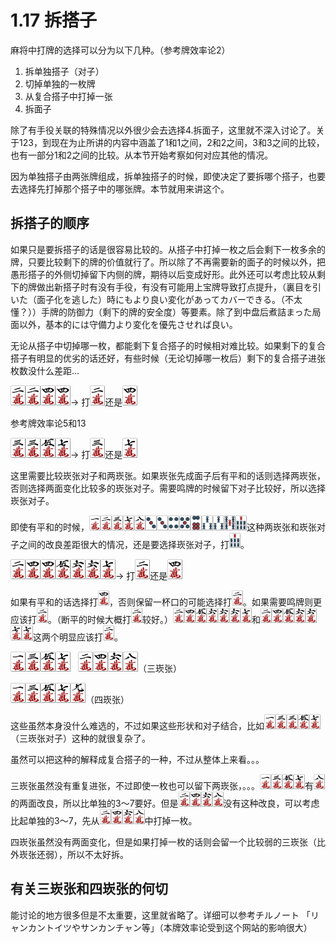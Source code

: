 # 1.17 拆搭子
麻将中打牌的选择可以分为以下几种。（参考牌效率论2）

1. 拆单独搭子（对子）
2. 切掉单独的一枚牌
3. 从复合搭子中打掉一张
4. 拆面子

除了有手役关联的特殊情况以外很少会去选择4.拆面子，这里就不深入讨论了。关于123，到现在为止所讲的内容中涵盖了1和1之间，2和2之间，3和3之间的比较，也有一部分1和2之间的比较。从本节开始考察如何对应其他的情况。

因为单独搭子由两张牌组成，拆单独搭子的时候，即使决定了要拆哪个搭子，也要去选择先打掉那个搭子中的哪张牌。本节就用来讲这个。

## 拆搭子的顺序

如果只是要拆搭子的话是很容易比较的。从搭子中打掉一枚之后会剩下一枚多余的牌，只要比较剩下的牌的价值就行了。所以除了不再需要新的面子的时候以外，把愚形搭子的外侧切掉留下内侧的牌，期待以后变成好形。此外还可以考虑比较从剩下的牌做出新搭子时有没有手役，有没有可能用上宝牌导致打点提升，（裏目を引いた（面子化を逃した）時にもより良い変化があってカバーできる。（不太懂？））手牌的防御力（剩下的牌的安全度）等要素。除了到中盘后煮詰まった局面以外，基本的には守備力より変化を優先させれば良い。

无论从搭子中切掉哪一枚，都能剩下复合搭子的时候相对难比较。如果剩下的复合搭子有明显的优劣的话还好，有些时候（无论切掉哪一枚后）剩下的复合搭子进张枚数没什么差距...

<img src='https://raw.githubusercontent.com/matsumatsu233/mtc/master/sources/mj-tactics/2m.gif' alt='2m' height='32px'><img src='https://raw.githubusercontent.com/matsumatsu233/mtc/master/sources/mj-tactics/2m.gif' alt='2m' height='32px'><img src='https://raw.githubusercontent.com/matsumatsu233/mtc/master/sources/mj-tactics/4m.gif' alt='4m' height='32px'><img src='https://raw.githubusercontent.com/matsumatsu233/mtc/master/sources/mj-tactics/4m.gif' alt='4m' height='32px'>→ 打<img src='https://raw.githubusercontent.com/matsumatsu233/mtc/master/sources/mj-tactics/2m.gif' alt='2m' height='32px'>还是<img src='https://raw.githubusercontent.com/matsumatsu233/mtc/master/sources/mj-tactics/4m.gif' alt='4m' height='32px'>

参考牌效率论5和13

<img src='https://raw.githubusercontent.com/matsumatsu233/mtc/master/sources/mj-tactics/3m.gif' alt='3m' height='32px'><img src='https://raw.githubusercontent.com/matsumatsu233/mtc/master/sources/mj-tactics/3m.gif' alt='3m' height='32px'><img src='https://raw.githubusercontent.com/matsumatsu233/mtc/master/sources/mj-tactics/5m.gif' alt='5m' height='32px'><img src='https://raw.githubusercontent.com/matsumatsu233/mtc/master/sources/mj-tactics/7m.gif' alt='7m' height='32px'>→ 打<img src='https://raw.githubusercontent.com/matsumatsu233/mtc/master/sources/mj-tactics/3m.gif' alt='3m' height='32px'>还是<img src='https://raw.githubusercontent.com/matsumatsu233/mtc/master/sources/mj-tactics/7m.gif' alt='7m' height='32px'>


这里需要比较崁张对子和两崁张。如果崁张先成面子后有平和的话则选择两崁张，否则选择两面变化比较多的崁张对子。需要鸣牌的时候留下对子比较好，所以选择崁张对子。

即使有平和的时候，<img src='https://raw.githubusercontent.com/matsumatsu233/mtc/master/sources/mj-tactics/1m.gif' alt='1m' height='24px'><img src='https://raw.githubusercontent.com/matsumatsu233/mtc/master/sources/mj-tactics/2m.gif' alt='2m' height='24px'><img src='https://raw.githubusercontent.com/matsumatsu233/mtc/master/sources/mj-tactics/3m.gif' alt='3m' height='24px'><img src='https://raw.githubusercontent.com/matsumatsu233/mtc/master/sources/mj-tactics/7m.gif' alt='7m' height='24px'><img src='https://raw.githubusercontent.com/matsumatsu233/mtc/master/sources/mj-tactics/8m.gif' alt='8m' height='24px'><img src='https://raw.githubusercontent.com/matsumatsu233/mtc/master/sources/mj-tactics/3p.gif' alt='3p' height='24px'><img src='https://raw.githubusercontent.com/matsumatsu233/mtc/master/sources/mj-tactics/3p.gif' alt='3p' height='24px'><img src='https://raw.githubusercontent.com/matsumatsu233/mtc/master/sources/mj-tactics/4p.gif' alt='4p' height='24px'><img src='https://raw.githubusercontent.com/matsumatsu233/mtc/master/sources/mj-tactics/5p.gif' alt='5p' height='24px'><img src='https://raw.githubusercontent.com/matsumatsu233/mtc/master/sources/mj-tactics/6p.gif' alt='6p' height='24px'><img src='https://raw.githubusercontent.com/matsumatsu233/mtc/master/sources/mj-tactics/3s.gif' alt='3s' height='24px'><img src='https://raw.githubusercontent.com/matsumatsu233/mtc/master/sources/mj-tactics/3s.gif' alt='3s' height='24px'><img src='https://raw.githubusercontent.com/matsumatsu233/mtc/master/sources/mj-tactics/5s.gif' alt='5s' height='24px'><img src='https://raw.githubusercontent.com/matsumatsu233/mtc/master/sources/mj-tactics/7s.gif' alt='7s' height='24px'>这种两崁张和崁张对子之间的改良差距很大的情况，还是要选择崁张对子，打<img src='https://raw.githubusercontent.com/matsumatsu233/mtc/master/sources/mj-tactics/7s.gif' alt='7s' height='24px'>。

<img src='https://raw.githubusercontent.com/matsumatsu233/mtc/master/sources/mj-tactics/2m.gif' alt='2m' height='32px'><img src='https://raw.githubusercontent.com/matsumatsu233/mtc/master/sources/mj-tactics/4m.gif' alt='4m' height='32px'><img src='https://raw.githubusercontent.com/matsumatsu233/mtc/master/sources/mj-tactics/4m.gif' alt='4m' height='32px'><img src='https://raw.githubusercontent.com/matsumatsu233/mtc/master/sources/mj-tactics/5m.gif' alt='5m' height='32px'><img src='https://raw.githubusercontent.com/matsumatsu233/mtc/master/sources/mj-tactics/6m.gif' alt='6m' height='32px'><img src='https://raw.githubusercontent.com/matsumatsu233/mtc/master/sources/mj-tactics/6m.gif' alt='6m' height='32px'><img src='https://raw.githubusercontent.com/matsumatsu233/mtc/master/sources/mj-tactics/7m.gif' alt='7m' height='32px'>→ 打<img src='https://raw.githubusercontent.com/matsumatsu233/mtc/master/sources/mj-tactics/2m.gif' alt='2m' height='32px'>还是<img src='https://raw.githubusercontent.com/matsumatsu233/mtc/master/sources/mj-tactics/4m.gif' alt='4m' height='32px'>

如果有平和的话选择打<img src='https://raw.githubusercontent.com/matsumatsu233/mtc/master/sources/mj-tactics/4m.gif' alt='4m' height='24px'>，否则保留一杯口的可能选择打<img src='https://raw.githubusercontent.com/matsumatsu233/mtc/master/sources/mj-tactics/2m.gif' alt='2m' height='24px'>。如果需要鸣牌则更应该打<img src='https://raw.githubusercontent.com/matsumatsu233/mtc/master/sources/mj-tactics/2m.gif' alt='2m' height='24px'>。（断平的时候大概打<img src='https://raw.githubusercontent.com/matsumatsu233/mtc/master/sources/mj-tactics/2m.gif' alt='2m' height='24px'>较好。）<img src='https://raw.githubusercontent.com/matsumatsu233/mtc/master/sources/mj-tactics/2m.gif' alt='2m' height='24px'><img src='https://raw.githubusercontent.com/matsumatsu233/mtc/master/sources/mj-tactics/4m.gif' alt='4m' height='24px'><img src='https://raw.githubusercontent.com/matsumatsu233/mtc/master/sources/mj-tactics/5m.gif' alt='5m' height='24px'><img src='https://raw.githubusercontent.com/matsumatsu233/mtc/master/sources/mj-tactics/6m.gif' alt='6m' height='24px'><img src='https://raw.githubusercontent.com/matsumatsu233/mtc/master/sources/mj-tactics/6m.gif' alt='6m' height='24px'><img src='https://raw.githubusercontent.com/matsumatsu233/mtc/master/sources/mj-tactics/6m.gif' alt='6m' height='24px'><img src='https://raw.githubusercontent.com/matsumatsu233/mtc/master/sources/mj-tactics/7m.gif' alt='7m' height='24px'>和<img src='https://raw.githubusercontent.com/matsumatsu233/mtc/master/sources/mj-tactics/2m.gif' alt='2m' height='24px'><img src='https://raw.githubusercontent.com/matsumatsu233/mtc/master/sources/mj-tactics/4m.gif' alt='4m' height='24px'><img src='https://raw.githubusercontent.com/matsumatsu233/mtc/master/sources/mj-tactics/5m.gif' alt='5m' height='24px'><img src='https://raw.githubusercontent.com/matsumatsu233/mtc/master/sources/mj-tactics/6m.gif' alt='6m' height='24px'><img src='https://raw.githubusercontent.com/matsumatsu233/mtc/master/sources/mj-tactics/6m.gif' alt='6m' height='24px'><img src='https://raw.githubusercontent.com/matsumatsu233/mtc/master/sources/mj-tactics/7m.gif' alt='7m' height='24px'><img src='https://raw.githubusercontent.com/matsumatsu233/mtc/master/sources/mj-tactics/7m.gif' alt='7m' height='24px'>这两个明显应该打<img src='https://raw.githubusercontent.com/matsumatsu233/mtc/master/sources/mj-tactics/2m.gif' alt='2m' height='24px'>。

<img src='https://raw.githubusercontent.com/matsumatsu233/mtc/master/sources/mj-tactics/1m.gif' alt='1m' height='32px'><img src='https://raw.githubusercontent.com/matsumatsu233/mtc/master/sources/mj-tactics/3m.gif' alt='3m' height='32px'><img src='https://raw.githubusercontent.com/matsumatsu233/mtc/master/sources/mj-tactics/5m.gif' alt='5m' height='32px'><img src='https://raw.githubusercontent.com/matsumatsu233/mtc/master/sources/mj-tactics/7m.gif' alt='7m' height='32px'><span title='test' style='margin-right:8px'>&nbsp;</span><img src='https://raw.githubusercontent.com/matsumatsu233/mtc/master/sources/mj-tactics/2m.gif' alt='2m' height='32px'><img src='https://raw.githubusercontent.com/matsumatsu233/mtc/master/sources/mj-tactics/4m.gif' alt='4m' height='32px'><img src='https://raw.githubusercontent.com/matsumatsu233/mtc/master/sources/mj-tactics/6m.gif' alt='6m' height='32px'><img src='https://raw.githubusercontent.com/matsumatsu233/mtc/master/sources/mj-tactics/8m.gif' alt='8m' height='32px'>（三崁张）

<img src='https://raw.githubusercontent.com/matsumatsu233/mtc/master/sources/mj-tactics/1m.gif' alt='1m' height='32px'><img src='https://raw.githubusercontent.com/matsumatsu233/mtc/master/sources/mj-tactics/3m.gif' alt='3m' height='32px'><img src='https://raw.githubusercontent.com/matsumatsu233/mtc/master/sources/mj-tactics/5m.gif' alt='5m' height='32px'><img src='https://raw.githubusercontent.com/matsumatsu233/mtc/master/sources/mj-tactics/7m.gif' alt='7m' height='32px'><img src='https://raw.githubusercontent.com/matsumatsu233/mtc/master/sources/mj-tactics/9m.gif' alt='9m' height='32px'>（四崁张）

这些虽然本身没什么难选的，不过如果这些形状和对子结合，比如<img src='https://raw.githubusercontent.com/matsumatsu233/mtc/master/sources/mj-tactics/1m.gif' alt='1m' height='24px'><img src='https://raw.githubusercontent.com/matsumatsu233/mtc/master/sources/mj-tactics/3m.gif' alt='3m' height='24px'><img src='https://raw.githubusercontent.com/matsumatsu233/mtc/master/sources/mj-tactics/3m.gif' alt='3m' height='24px'><img src='https://raw.githubusercontent.com/matsumatsu233/mtc/master/sources/mj-tactics/5m.gif' alt='5m' height='24px'><img src='https://raw.githubusercontent.com/matsumatsu233/mtc/master/sources/mj-tactics/7m.gif' alt='7m' height='24px'>（三崁张对子）这种的就很复杂了。

虽然可以把这种的解释成复合搭子的一种，不过从整体上来看。。。

三崁张虽然没有重复进张，不过即使一枚也可以留下两崁张，。。。<img src='https://raw.githubusercontent.com/matsumatsu233/mtc/master/sources/mj-tactics/1m.gif' alt='1m' height='24px'><img src='https://raw.githubusercontent.com/matsumatsu233/mtc/master/sources/mj-tactics/3m.gif' alt='3m' height='24px'><img src='https://raw.githubusercontent.com/matsumatsu233/mtc/master/sources/mj-tactics/5m.gif' alt='5m' height='24px'><img src='https://raw.githubusercontent.com/matsumatsu233/mtc/master/sources/mj-tactics/7m.gif' alt='7m' height='24px'>有<img src='https://raw.githubusercontent.com/matsumatsu233/mtc/master/sources/mj-tactics/8m.gif' alt='8m' height='24px'>的两面改良，所以比单独的3～7要好。但是<img src='https://raw.githubusercontent.com/matsumatsu233/mtc/master/sources/mj-tactics/2m.gif' alt='2m' height='24px'><img src='https://raw.githubusercontent.com/matsumatsu233/mtc/master/sources/mj-tactics/4m.gif' alt='4m' height='24px'><img src='https://raw.githubusercontent.com/matsumatsu233/mtc/master/sources/mj-tactics/6m.gif' alt='6m' height='24px'><img src='https://raw.githubusercontent.com/matsumatsu233/mtc/master/sources/mj-tactics/8m.gif' alt='8m' height='24px'>没有这种改良，可以考虑比起单独的3～7，先从<img src='https://raw.githubusercontent.com/matsumatsu233/mtc/master/sources/mj-tactics/2m.gif' alt='2m' height='24px'><img src='https://raw.githubusercontent.com/matsumatsu233/mtc/master/sources/mj-tactics/4m.gif' alt='4m' height='24px'><img src='https://raw.githubusercontent.com/matsumatsu233/mtc/master/sources/mj-tactics/6m.gif' alt='6m' height='24px'><img src='https://raw.githubusercontent.com/matsumatsu233/mtc/master/sources/mj-tactics/8m.gif' alt='8m' height='24px'>中打掉一枚。

四崁张虽然没有两面变化，但是如果打掉一枚的话则会留一个比较弱的三崁张（比外崁张还弱），所以不太好拆。

## 有关三崁张和四崁张的何切

能讨论的地方很多但是不太重要，这里就省略了。详细可以参考チルノート 「リャンカントイツやサンカンチャン等」（本牌效率论受到这个网站的影响很大）